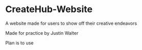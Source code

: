 # CreateHub-Website
A website made for users to show off their creative endeavors

Made for practice by Justin Walter

Plan is to use 